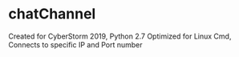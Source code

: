 # chatChannel
Created for CyberStorm 2019, Python 2.7 Optimized for Linux Cmd, Connects to specific IP and Port number

